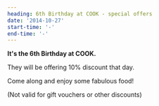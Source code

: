 ```yaml
---
heading: 6th Birthday at COOK - special offers
date: '2014-10-27'
start-time: '-'
end-time: '-'
---
```

**It's the 6th Birthday at COOK.**

They will be offering 10% discount that day.

Come along and enjoy some fabulous food!

(Not valid for gift vouchers or other discounts)

